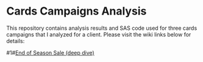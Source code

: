 # Cards Campaigns Analysis

This repository contains analysis results and SAS code used for three cards campaigns that I analyzed for a client. Please visit the wiki links below for details:

#1#[End of Season Sale (deep dive)](https://github.com/jstephenj14/Cards-Campaigns-Analysis/wiki/End-of-Season-Sale-Analysis)
